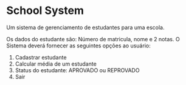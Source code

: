 # School System
Um sistema de gerenciamento de estudantes para uma escola.

Os dados do estudante são: Número de matricula, nome e 2 notas.
O Sistema deverá fornecer as seguintes opções ao usuário:

1. Cadastrar estudante
2. Calcular média de um estudante
3. Status do estudante: APROVADO ou REPROVADO
4. Sair
